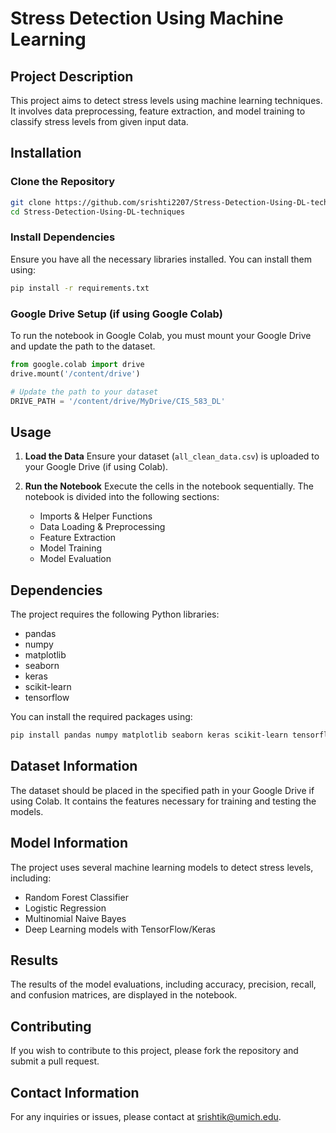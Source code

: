 # Stress Detection Using Machine Learning

## Project Description
This project aims to detect stress levels using machine learning techniques. It involves data preprocessing, feature extraction, and model training to classify stress levels from given input data.

## Installation

### Clone the Repository
```bash
git clone https://github.com/srishti2207/Stress-Detection-Using-DL-techniques.git
cd Stress-Detection-Using-DL-techniques
```

### Install Dependencies
Ensure you have all the necessary libraries installed. You can install them using:
```bash
pip install -r requirements.txt
```

### Google Drive Setup (if using Google Colab)
To run the notebook in Google Colab, you must mount your Google Drive and update the path to the dataset.
```python
from google.colab import drive
drive.mount('/content/drive')

# Update the path to your dataset
DRIVE_PATH = '/content/drive/MyDrive/CIS_583_DL'
```

## Usage

1. **Load the Data**
   Ensure your dataset (`all_clean_data.csv`) is uploaded to your Google Drive (if using Colab).

2. **Run the Notebook**
   Execute the cells in the notebook sequentially. The notebook is divided into the following sections:
   - Imports & Helper Functions
   - Data Loading & Preprocessing
   - Feature Extraction
   - Model Training
   - Model Evaluation

## Dependencies
The project requires the following Python libraries:
- pandas
- numpy
- matplotlib
- seaborn
- keras
- scikit-learn
- tensorflow

You can install the required packages using:
```bash
pip install pandas numpy matplotlib seaborn keras scikit-learn tensorflow
```

## Dataset Information
The dataset should be placed in the specified path in your Google Drive if using Colab. It contains the features necessary for training and testing the models.

## Model Information
The project uses several machine learning models to detect stress levels, including:
- Random Forest Classifier
- Logistic Regression
- Multinomial Naive Bayes
- Deep Learning models with TensorFlow/Keras

## Results
The results of the model evaluations, including accuracy, precision, recall, and confusion matrices, are displayed in the notebook.

## Contributing
If you wish to contribute to this project, please fork the repository and submit a pull request.

## Contact Information
For any inquiries or issues, please contact at srishtik@umich.edu.
